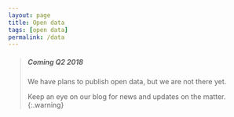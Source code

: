 ```yaml
---
layout: page
title: Open data
tags: [open data]
permalink: /data
---
```


> ##### Coming Q2 2018
>
> We have plans to publish open data, but we are not there yet.
>
> Keep an eye on our blog for news and updates on the matter.
{:.warning}

